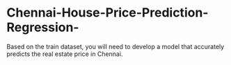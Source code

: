 # Chennai-House-Price-Prediction-Regression-
Based on the train dataset, you will need to develop a model that accurately predicts the real estate price in Chennai.
